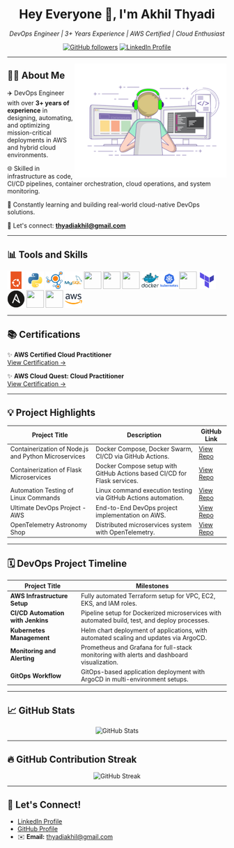 <h1 align="center">Hey Everyone 👋, I'm Akhil Thyadi</h1>

<p align="center">
  <i>DevOps Engineer | 3+ Years Experience | AWS Certified | Cloud Enthusiast</i>
</p>

<p align="center">
  <a href="https://github.com/akhil27051999"><img src="https://img.shields.io/github/followers/akhil27051999?label=Follow&style=social" alt="GitHub followers"></a>
  <a href="https://www.linkedin.com/in/akhil-thyadi"><img src="https://img.shields.io/badge/LinkedIn-Akhil%20Thyadi-blue?logo=linkedin&style=flat-square" alt="LinkedIn Profile"></a>
</p>

---

<img align="right" alt="Coding" width="350" src="https://raw.githubusercontent.com/devSouvik/devSouvik/master/gif3.gif">

## 👨‍💻 About Me

✈️ DevOps Engineer with over **3+ years of experience** in designing, automating, and optimizing mission-critical deployments in AWS and hybrid cloud environments.

🌐 Skilled in infrastructure as code, CI/CD pipelines, container orchestration, cloud operations, and system monitoring.

📅 Constantly learning and building real-world cloud-native DevOps solutions.

💬 Let's connect: **thyadiakhil@gmail.com**

---

## 📊 Tools and Skills

<p align="left">
  <img src="https://raw.githubusercontent.com/devicons/devicon/master/icons/ubuntu/ubuntu-plain.svg" width="40" height="40"/>
  <img src="https://raw.githubusercontent.com/devicons/devicon/master/icons/python/python-original.svg" width="40" height="40"/>
  <img src="https://raw.githubusercontent.com/devicons/devicon/master/icons/networkx/networkx-original.svg" width="40" height="40"/>
  <img src="https://raw.githubusercontent.com/devicons/devicon/master/icons/mysql/mysql-original-wordmark.svg" width="40" height="40"/>
  <img src="https://www.vectorlogo.zone/logos/git-scm/git-scm-icon.svg" width="40" height="40"/>
  <img src="https://cdn.worldvectorlogo.com/logos/github-icon-1.svg" width="40" height="40"/>
  <img src="https://about.gitlab.com/images/press/logo/png/gitlab-icon-rgb.png" width="40" height="40"/>
  <img src="https://raw.githubusercontent.com/devicons/devicon/master/icons/docker/docker-original-wordmark.svg" width="40" height="40"/>
  <img src="https://raw.githubusercontent.com/devicons/devicon/master/icons/kubernetes/kubernetes-plain-wordmark.svg" width="40" height="40"/>
  <img src="https://www.vectorlogo.zone/logos/jenkins/jenkins-icon.svg" width="40" height="40"/>
  <img src="https://raw.githubusercontent.com/devicons/devicon/master/icons/terraform/terraform-original.svg" width="40" height="40"/>
  <img src="https://raw.githubusercontent.com/devicons/devicon/master/icons/ansible/ansible-original.svg" width="40" height="40"/>
  <img src="https://www.vectorlogo.zone/logos/prometheusio/prometheusio-icon.svg" width="40" height="40"/>
  <img src="https://www.vectorlogo.zone/logos/grafana/grafana-icon.svg" width="40" height="40"/>
  <img src="https://raw.githubusercontent.com/devicons/devicon/master/icons/amazonwebservices/amazonwebservices-original-wordmark.svg" width="40" height="40"/>
</p>

---

## 📚 Certifications

✨ **AWS Certified Cloud Practitioner**  
[View Certification →](https://www.credly.com/badges/2953c326-c1cd-43b2-8925-1ba9d2d2ad59/public_url)

✨ **AWS Cloud Quest: Cloud Practitioner**  
[View Certification →](https://www.credly.com/badges/97f88428-ee6a-499a-b29c-1c2719c90a64/linked_in_profile)

---

## 💡 Project Highlights

| Project Title                            | Description                                                                         | GitHub Link |
|-------------------------------------------|-------------------------------------------------------------------------------------|-------------|
| Containerization of Node.js and Python Microservices | Docker Compose, Docker Swarm, CI/CD via GitHub Actions. | [View Repo](https://github.com/akhil27051999/Containerization-of-Node.js-and-Python-Microservices-with-CI-CD-via-GitHub-Actions) |
| Containerization of Flask Microservices  | Docker Compose setup with GitHub Actions based CI/CD for Flask services.            | [View Repo](https://github.com/akhil27051999/Containerization-of-Flask-based-Microservice-using-Docker-in-Docker-and-CI-CD-via-GitHub-Action) |
| Automation Testing of Linux Commands     | Linux command execution testing via GitHub Actions automation.                     | [View Repo](https://github.com/akhil27051999/Automation-Testing-of-Linux-Commands-using-Github-Actions) |
| Ultimate DevOps Project - AWS            | End-to-End DevOps project implementation on AWS.                                    | [View Repo](https://github.com/akhil27051999/ultimate-devops-project-aws) |
| OpenTelemetry Astronomy Shop             | Distributed microservices system with OpenTelemetry.                               | [View Repo](https://github.com/akhil27051999/ultimate-devops-project-demo) |

---

## 🗓️ DevOps Project Timeline

| Project Title                    | Milestones                                                                                     |
|-----------------------------------|------------------------------------------------------------------------------------------------|
| **AWS Infrastructure Setup**      | Fully automated Terraform setup for VPC, EC2, EKS, and IAM roles.                             |
| **CI/CD Automation with Jenkins** | Pipeline setup for Dockerized microservices with automated build, test, and deploy processes.  |
| **Kubernetes Management**         | Helm chart deployment of applications, with automated scaling and updates via ArgoCD.         |
| **Monitoring and Alerting**       | Prometheus and Grafana for full-stack monitoring with alerts and dashboard visualization.      |
| **GitOps Workflow**               | GitOps-based application deployment with ArgoCD in multi-environment setups.                  |

---

## 📈 GitHub Stats

<p align="center">
  <img src="https://github-readme-stats.vercel.app/api?username=akhil27051999&show_icons=true&theme=tokyonight&hide_border=true&rank_icon=github" alt="GitHub Stats">
</p>

---

## 🔥 GitHub Contribution Streak

<p align="center">
  <img src="https://streak-stats.demolab.com?user=akhil27051999&theme=tokyonight&hide_border=true&fire=DD2727&currStreakLabel=F7B801&currStreakNum=F7B801" alt="GitHub Streak">
</p>

---

## 🎉 Let's Connect!

- [LinkedIn Profile](https://www.linkedin.com/in/akhil-thyadi)
- [GitHub Profile](https://github.com/akhil27051999)
- ✉️ **Email:** thyadiakhil@gmail.com
